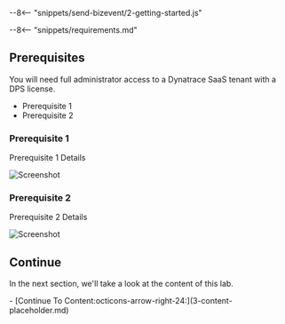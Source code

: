 --8<-- "snippets/send-bizevent/2-getting-started.js"

<!--TODO: Update requirements -->
--8<-- "snippets/requirements.md"

## Prerequisites

You will need full administrator access to a Dynatrace SaaS tenant with a DPS license.

<!--TODO: Update prerequisite bulleted list -->
* Prerequisite 1
* Prerequisite 2

<!--TODO: Update prerequisite details -->
### Prerequisite 1

Prerequisite 1 Details

![Screenshot](./img/screenshot.png)

### Prerequisite 2

Prerequisite 2 Details

![Screenshot](./img/screenshot.png)

## Continue

In the next section, we'll take a look at the content of this lab.

<div class="grid cards" markdown>
- [Continue To Content:octicons-arrow-right-24:](3-content-placeholder.md)
</div>
